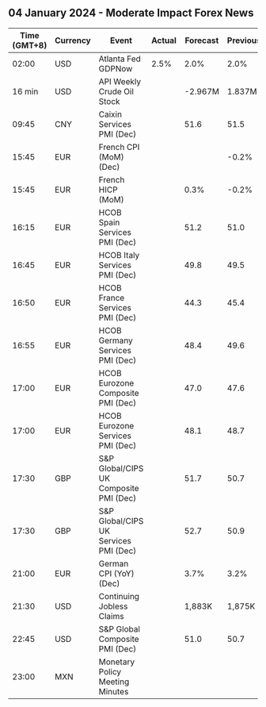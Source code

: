 ## 04 January 2024 - Moderate Impact Forex News

| Time (GMT+8) | Currency | Event | Actual | Forecast | Previous |
|------|----------|-------|--------|----------|----------|
| 02:00 | USD | Atlanta Fed GDPNow | 2.5% | 2.0% | 2.0% |
| 16 min | USD | API Weekly Crude Oil Stock |  | -2.967M | 1.837M |
| 09:45 | CNY | Caixin Services PMI (Dec) |  | 51.6 | 51.5 |
| 15:45 | EUR | French CPI (MoM) (Dec) |  |  | -0.2% |
| 15:45 | EUR | French HICP (MoM) |  | 0.3% | -0.2% |
| 16:15 | EUR | HCOB Spain Services PMI (Dec) |  | 51.2 | 51.0 |
| 16:45 | EUR | HCOB Italy Services PMI (Dec) |  | 49.8 | 49.5 |
| 16:50 | EUR | HCOB France Services PMI (Dec) |  | 44.3 | 45.4 |
| 16:55 | EUR | HCOB Germany Services PMI (Dec) |  | 48.4 | 49.6 |
| 17:00 | EUR | HCOB Eurozone Composite PMI (Dec) |  | 47.0 | 47.6 |
| 17:00 | EUR | HCOB Eurozone Services PMI (Dec) |  | 48.1 | 48.7 |
| 17:30 | GBP | S&P Global/CIPS UK Composite PMI (Dec) |  | 51.7 | 50.7 |
| 17:30 | GBP | S&P Global/CIPS UK Services PMI (Dec) |  | 52.7 | 50.9 |
| 21:00 | EUR | German CPI (YoY) (Dec) |  | 3.7% | 3.2% |
| 21:30 | USD | Continuing Jobless Claims |  | 1,883K | 1,875K |
| 22:45 | USD | S&P Global Composite PMI (Dec) |  | 51.0 | 50.7 |
| 23:00 | MXN | Monetary Policy Meeting Minutes |  |  |  |
